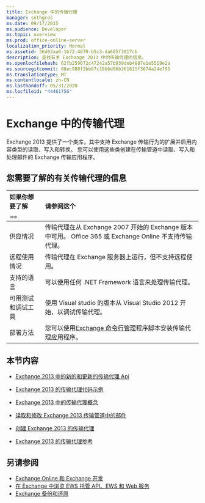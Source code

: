 ```yaml
---
title: Exchange 中的传输代理
manager: sethgros
ms.date: 09/17/2015
ms.audience: Developer
ms.topic: overview
ms.prod: office-online-server
localization_priority: Normal
ms.assetid: 36d63aa6-1b72-4670-b5c3-da685f3017cb
description: 查找有关 Exchange 2013 中的传输代理的信息。
ms.openlocfilehash: 62fb259672c47242a57b939deb4887e1e5519e2a
ms.sourcegitcommit: 88ec988f2bb67c1866d06b361615f3674a24e795
ms.translationtype: MT
ms.contentlocale: zh-CN
ms.lasthandoff: 05/31/2020
ms.locfileid: "44461756"
---
```

# <a name="transport-agents-in-exchange"></a>Exchange 中的传输代理
  
Exchange 2013 提供了一个类库，其中支持 Exchange 传输行为的扩展并启用内容类型的读取、写入和转换。 您可以使用这些类创建在传输管道中读取、写入和处理邮件的 Exchange 传输应用程序。
  
## <a name="what-you-need-to-know-about-transport-agents"></a>您需要了解的有关传输代理的信息

|如果你想要了解 .。。|请参阅这个|
|:-----|:-----|
|供应情况  <br/> |传输代理在从 Exchange 2007 开始的 Exchange 版本中可用。 Office 365 或 Exchange Online 不支持传输代理。  <br/> |
|远程使用情况  <br/> |传输代理在 Exchange 服务器上运行，但不支持远程使用。  <br/> |
|支持的语言  <br/> |可以使用任何 .NET Framework 语言来处理传输代理。  <br/> |
|可用测试和调试工具  <br/> |使用 Visual studio 的版本从 Visual Studio 2012 开始，以调试传输代理。  <br/> |
|部署方法  <br/> |您可以使用[Exchange 命令行管理](../management/exchange-management-shell.md)程序脚本安装传输代理应用程序。  <br/> |
   
## <a name="in-this-section"></a>本节内容

- [Exchange 2013 中的新的和更新的传输代理 Api](new-and-updated-transport-agent-apis-in-exchange-2013.md)
    
- [Exchange 2013 的传输代理代码示例](transport-agent-code-samples-for-exchange-2013.md)
    
- [Exchange 2013 中的传输代理概念](transport-agent-concepts-in-exchange-2013.md)
    
- [读取和修改 Exchange 2013 传输管道中的邮件](reading-and-modifying-messages-in-the-exchange-2013-transport-pipeline.md)
    
- [创建 Exchange 2013 的传输代理](creating-transport-agents-for-exchange-2013.md)
    
- [Exchange 2013 的传输代理参考](transport-agent-reference-for-exchange-2013.md)
    
## <a name="see-also"></a>另请参阅

- [Exchange Online 和 Exchange 开发](../exchange-server-development.md)    
- [在 Exchange 中浏览 EWS 托管 API、EWS 和 Web 服务](../exchange-web-services/explore-the-ews-managed-api-ews-and-web-services-in-exchange.md)   
- [Exchange 备份和还原](../backup-restore/backup-and-restore-for-exchange-2013.md) 
    

